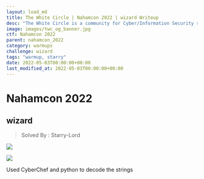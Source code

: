 ```yaml
---
layout: load_md
title: The White Circle | Nahamcon 2022 | wizard Writeup
desc: "The White Circle is a community for Cyber/Information Security students, enthusiasts and professionals. You can discuss anything related to Security, share your knowledge with others, get help when you need it and proceed further in your journey with amazing people from all over the world."
image: images/twc_og_banner.jpg
ctf: Nahamcon 2022
parent: nahamcon_2022
category: warmups
challenge: wizard
tags: "warmup, starry"
date: 2022-05-03T00:00:00+00:00
last_modified_at: 2022-05-03T00:00:00+00:00
---
```


<h1 class="heading card-title white-text">Nahamcon 2022</h1>

## wizard
> Solved By : Starry-Lord

![](https://i.imgur.com/Twho3mU.png)

![](https://i.imgur.com/fFPvuqr.png)

Used CyberChef and python to decode the strings

